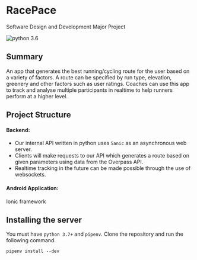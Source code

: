# RacePace
Software Design and Development Major Project

<img src="https://img.shields.io/badge/python-3.7-brightgreen.svg?style=for-the-badge" alt="python 3.6" />

## Summary
An app that generates the best running/cycling route for the user based on a variety of factors. A route can be specified by run type, elevation, greenery and other factors such as user ratings. Coaches can use this app to track and analyse multiple participants in realtime to help runners perform at a higher level.

## Project Structure 

#### Backend:
* Our internal API written in python uses `Sanic` as an asynchronous web server.
* Clients will make requests to our API which generates a route based on given parameters using data from the Overpass API.
* Realtime tracking in the future can be made possible through the use of websockets.

#### Android Application:
Ionic framework

## Installing the server

You must have `python 3.7+` and `pipenv`. Clone the repository and run the following command.

```
pipenv install --dev
```

